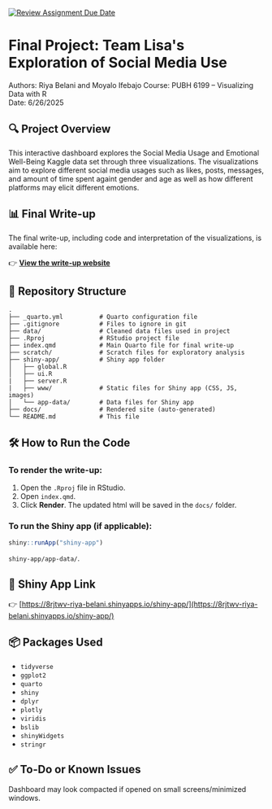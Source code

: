 [![Review Assignment Due Date](https://classroom.github.com/assets/deadline-readme-button-22041afd0340ce965d47ae6ef1cefeee28c7c493a6346c4f15d667ab976d596c.svg)](https://classroom.github.com/a/2V1dzZDL)
# Final Project: Team Lisa's Exploration of Social Media Use

Authors: Riya Belani and Moyalo Ifebajo
Course: PUBH 6199 – Visualizing Data with R  
Date: 6/26/2025

## 🔍 Project Overview

This interactive dashboard explores the Social Media Usage and Emotional Well-Being Kaggle data set through three visualizations. The visualizations aim to explore different social media usages such as likes, posts, messages, and amount of time spent againt gender and age as well as how different platforms may elicit different emotions.

## 📊 Final Write-up

The final write-up, including code and interpretation of the visualizations, is available here:

👉 [**View the write-up website**](https://github.com/pubh6199-data-viz-with-r/hw6-lisa)

## 📂 Repository Structure

```plaintext
.
├── _quarto.yml          # Quarto configuration file
├── .gitignore           # Files to ignore in git
├── data/                # Cleaned data files used in project
├── .Rproj               # RStudio project file
├── index.qmd            # Main Quarto file for final write-up
├── scratch/             # Scratch files for exploratory analysis         
├── shiny-app/           # Shiny app folder 
│   ├── global.R
│   ├── ui.R
|   ├── server.R  
|   ├── www/             # Static files for Shiny app (CSS, JS, images)
│   └── app-data/        # Data files for Shiny app
├── docs/                # Rendered site (auto-generated)
└── README.md            # This file
```

## 🛠 How to Run the Code

### To render the write-up:

1. Open the `.Rproj` file in RStudio.
2. Open `index.qmd`.
3. Click **Render**. The updated html will be saved in the `docs/` folder.

### To run the Shiny app (if applicable):

```r
shiny::runApp("shiny-app")
```
 `shiny-app/app-data/`.

## 🔗 Shiny App Link

👉 [https://8rjtwv-riya-belani.shinyapps.io/shiny-app/](https://8rjtwv-riya-belani.shinyapps.io/shiny-app/)

## 📦 Packages Used

- `tidyverse`
- `ggplot2`
- `quarto`
- `shiny`
- `dplyr`
- `plotly`
- `viridis`
- `bslib`
- `shinyWidgets`
- `stringr`

## ✅ To-Do or Known Issues

Dashboard may look compacted if opened on small screens/minimized windows. 
